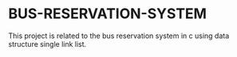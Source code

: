 # BUS-RESERVATION-SYSTEM
This project is related to the bus reservation system in c using data structure single link list.

